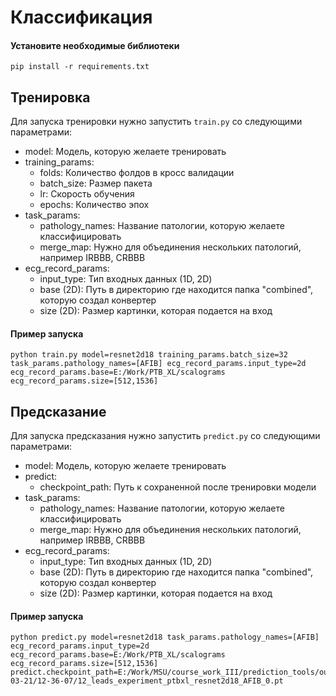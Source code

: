 # Классификация

#### Установите необходимые библиотеки
```
pip install -r requirements.txt
```

## Тренировка

Для запуска тренировки нужно запустить ```train.py``` со следующими параметрами:

* model: Модель, которую желаете тренировать
* training_params:
    * folds: Количество фолдов в кросс валидации
    * batch_size: Размер пакета
    * lr: Скорость обучения
    * epochs: Количество эпох
* task_params:
    * pathology_names: Название патологии, которую желаете классифицировать
    * merge_map: Нужно для объединения нескольких патологий, например IRBBB, CRBBB
* ecg_record_params:
    * input_type: Тип входных данных (1D, 2D)
    * base (2D): Путь в директорию где находится папка "combined", которую создал конвертер
    * size (2D): Размер картинки, которая подается на вход

#### Пример запуска
```
python train.py model=resnet2d18 training_params.batch_size=32 task_params.pathology_names=[AFIB] ecg_record_params.input_type=2d ecg_record_params.base=E:/Work/PTB_XL/scalograms ecg_record_params.size=[512,1536]
```

## Предсказание

Для запуска предсказания нужно запустить ```predict.py``` со следующими параметрами:

* model: Модель, которую желаете тренировать
* predict:
    * checkpoint_path: Путь к сохраненной после тренировки модели
* task_params:
    * pathology_names: Название патологии, которую желаете классифицировать
    * merge_map: Нужно для объединения нескольких патологий, например IRBBB, CRBBB
* ecg_record_params:
    * input_type: Тип входных данных (1D, 2D)
    * base (2D): Путь в директорию где находится папка "combined", которую создал конвертер
    * size (2D): Размер картинки, которая подается на вход

#### Пример запуска
```
python predict.py model=resnet2d18 task_params.pathology_names=[AFIB] ecg_record_params.input_type=2d ecg_record_params.base=E:/Work/PTB_XL/scalograms ecg_record_params.size=[512,1536] predict.checkpoint_path=E:/Work/MSU/course_work_III/prediction_tools/outputs/2023-03-21/12-36-07/12_leads_experiment_ptbxl_resnet2d18_AFIB_0.pt
```
